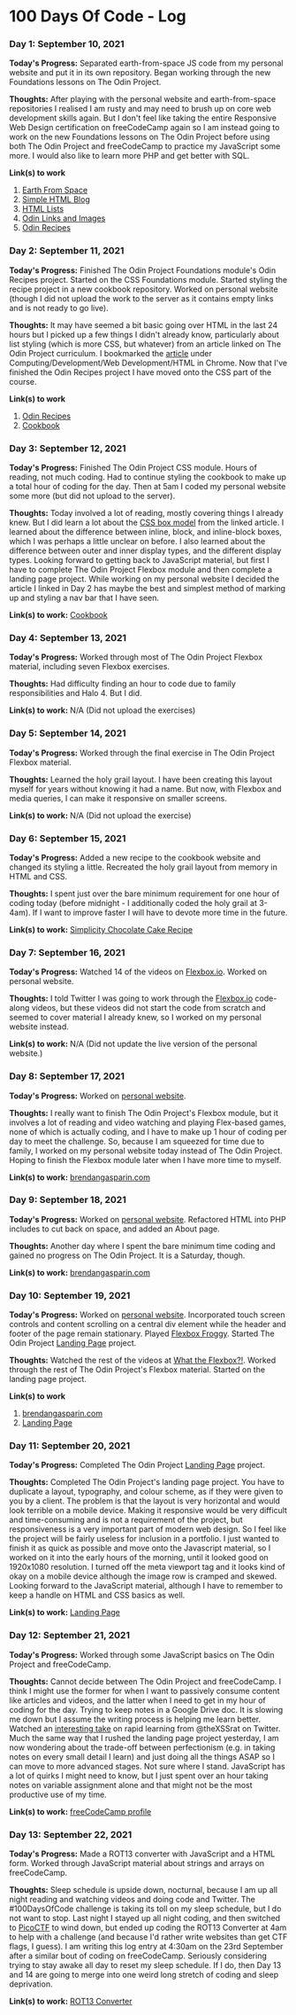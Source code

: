 # 100 Days Of Code - Log


### Day 1: September 10, 2021

**Today's Progress:** Separated earth-from-space JS code from my personal website and put it in its own repository. Began working through the new Foundations lessons on The Odin Project.

**Thoughts:** After playing with the personal website and earth-from-space repositories I realised I am rusty and may need to brush up on core web development skills again. But I don't feel like taking the entire Responsive Web Design certification on freeCodeCamp again so I am instead going to work on the new Foundations lessons on The Odin Project before using both The Odin Project and freeCodeCamp to practice my JavaScript some more. I would also like to learn more PHP and get better with SQL.

**Link(s) to work**
1. [Earth From Space](https://brendangasparin.github.io/earth-from-space)
2. [Simple HTML Blog](https://brendangasparin.github.io/simple-html-blog)
3. [HTML Lists](https://brendangasparin.github.io/html-lists)
4. [Odin Links and Images](https://brendangasparin.github.io/odin-links-and-images)
5. [Odin Recipes](https://brendangasparin.github.io/odin-recipes)


### Day 2: September 11, 2021

**Today's Progress:** Finished The Odin Project Foundations module's Odin Recipes project. Started on the CSS Foundations module. Started styling the recipe project in a new cookbook repository. Worked on personal website (though I did not upload the work to the server as it contains empty links and is not ready to go live).

**Thoughts:** It may have seemed a bit basic going over HTML in the last 24 hours but I picked up a few things I didn't already know, particularly about list styling (which is more CSS, but whatever) from an article linked on The Odin Project curriculum. I bookmarked the [article](https://learn.shayhowe.com/html-css/creating-lists/) under Computing/Development/Web Development/HTML in Chrome. Now that I've finished the Odin Recipes project I have moved onto the CSS part of the course.

**Link(s) to work**
1. [Odin Recipes](https://brendangasparin.github.io/odin-recipes)
2. [Cookbook](https://brendangasparin.github.io/cookbook)

### Day 3: September 12, 2021

**Today's Progress:** Finished The Odin Project CSS module. Hours of reading, not much coding. Had to continue styling the cookbook to make up a total hour of coding for the day. Then at 5am I coded my personal website some more (but did not upload to the server).

**Thoughts:** Today involved a lot of reading, mostly covering things I already knew. But I did learn a lot about the [CSS box model](https://developer.mozilla.org/en-US/docs/Learn/CSS/Building_blocks/The_box_model) from the linked article. I learned about the difference between inline, block, and inline-block boxes, which I was perhaps a little unclear on before. I also learned about the difference between outer and inner display types, and the different display types. Looking forward to getting back to JavaScript material, but first I have to complete The Odin Project Flexbox module and then complete a landing page project. While working on my personal website I decided the article I linked in Day 2 has maybe the best and simplest method of marking up and styling a nav bar that I have seen.

**Link(s) to work:** [Cookbook](https://brendangasparin.github.io/cookbook)

### Day 4: September 13, 2021

**Today's Progress:** Worked through most of The Odin Project Flexbox material, including seven Flexbox exercises.

**Thoughts:** Had difficulty finding an hour to code due to family responsibilities and Halo 4. But I did.

**Link(s) to work:** N/A (Did not upload the exercises)

### Day 5: September 14, 2021

**Today's Progress:** Worked through the final exercise in The Odin Project Flexbox material.

**Thoughts:** Learned the holy grail layout. I have been creating this layout myself for years without knowing it had a name. But now, with Flexbox and media queries, I can make it responsive on smaller screens.

**Link(s) to work:** N/A (Did not upload the exercise)

### Day 6: September 15, 2021

**Today's Progress:** Added a new recipe to the cookbook website and changed its styling a little. Recreated the holy grail layout from memory in HTML and CSS.

**Thoughts:** I spent just over the bare minimum requirement for one hour of coding today (before midnight - I additionally coded the holy grail at 3-4am). If I want to improve faster I will have to devote more time in the future.

**Link(s) to work:** [Simplicity Chocolate Cake Recipe](https://brendangasparin.github.io/cookbook/recipes/simplicity-chocolate-cake.html)

### Day 7: September 16, 2021

**Today's Progress:** Watched 14 of the videos on [Flexbox.io](https://flexbox.io). Worked on personal website.

**Thoughts:** I told Twitter I was going to work through the [Flexbox.io](https://flexbox.io) code-along videos, but these videos did not start the code from scratch and seemed to cover material I already knew, so I worked on my personal website instead.

**Link(s) to work:** N/A (Did not update the live version of the personal website.)

### Day 8: September 17, 2021

**Today's Progress:** Worked on [personal website](https://brendangasparin.com).

**Thoughts:** I really want to finish The Odin Project's Flexbox module, but it involves a lot of reading and video watching and playing Flex-based games, none of which is actually coding, and I have to make up 1 hour of coding per day to meet the challenge. So, because I am squeezed for time due to family, I worked on my personal website today instead of The Odin Project. Hoping to finish the Flexbox module later when I have more time to myself.

**Link(s) to work:** [brendangasparin.com](https://brendangasparin.com)

### Day 9: September 18, 2021

**Today's Progress:** Worked on [personal website](https://brendangasparin.com). Refactored HTML into PHP includes to cut back on space, and added an About page.

**Thoughts:** Another day where I spent the bare minimum time coding and gained no progress on The Odin Project. It is a Saturday, though.

**Link(s) to work:** [brendangasparin.com](https://brendangasparin.com)

### Day 10: September 19, 2021

**Today's Progress:** Worked on [personal website](https://brendangasparin.com). Incorporated touch screen controls and content scrolling on a central div element while the header and footer of the page remain stationary. Played [Flexbox Froggy](https://flexboxfroggy.com/). Started The Odin Project [Landing Page](https://brendangasparin.github.io/odin-landing-page/) project.

**Thoughts:** Watched the rest of the videos at [What the Flexbox?!](https://flexbox.io). Worked through the rest of The Odin Project's Flexbox material. Started on the landing page project.

**Link(s) to work**
1. [brendangasparin.com](https://brendangasparin.com)
2. [Landing Page](https://brendangasparin.github.io/odin-landing-page/)

### Day 11: September 20, 2021

**Today's Progress:** Completed The Odin Project [Landing Page](https://brendangasparin.github.io/odin-landing-page/) project.

**Thoughts:** Completed The Odin Project's landing page project. You have to duplicate a layout, typography, and colour scheme, as if they were given to you by a client. The problem is that the layout is very horizontal and would look terrible on a mobile device. Making it responsive would be very difficult and time-consuming and is not a requirement of the project, but responsiveness is a very important part of modern web design. So I feel like the project will be fairly useless for inclusion in a portfolio. I just wanted to finish it as quick as possible and move onto the Javascript material, so I worked on it into the early hours of the morning, until it looked good on 1920x1080 resolution. I turned off the meta viewport tag and it looks kind of okay on a mobile device although the image row is cramped and skewed. Looking forward to the JavaScript material, although I have to remember to keep a handle on HTML and CSS basics as well.

**Link(s) to work:** [Landing Page](https://brendangasparin.github.io/odin-landing-page/)

### Day 12: September 21, 2021

**Today's Progress:** Worked through some JavaScript basics on The Odin Project and freeCodeCamp.

**Thoughts:** Cannot decide between The Odin Project and freeCodeCamp. I think I might use the former for when I want to passively consume content like articles and videos, and the latter when I need to get in my hour of coding for the day. Trying to keep notes in a Google Drive doc. It is slowing me down but I assume the writing process is helping me learn better. Watched an [interesting take](https://www.youtube.com/watch?v=dhhdfoPiY0U) on rapid learning from @theXSSrat on Twitter. Much the same way that I rushed the landing page project yesterday, I am now wondering about the trade-off between perfectionism (e.g. in taking notes on every small detail I learn) and just doing all the things ASAP so I can move to more advanced stages. Not sure where I stand. JavaScript has a lot of quirks I might need to know, but I just spent over an hour taking notes on variable assignment alone and that might not be the most productive use of my time.

**Link(s) to work:** [freeCodeCamp profile](https://www.freecodecamp.org/brendangasparin)

### Day 13: September 22, 2021

**Today's Progress:** Made a ROT13 converter with JavaScript and a HTML form. Worked through JavaScript material about strings and arrays on freeCodeCamp.

**Thoughts:** Sleep schedule is upside down, nocturnal, because I am up all night reading and watching videos and doing code and Twitter. The #100DaysOfCode challenge is taking its toll on my sleep schedule, but I do not want to stop. Last night I stayed up all night coding, and then switched to [PicoCTF](https://picoctf.org) to wind down, but ended up coding the ROT13 Converter at 4am to help with a challenge (and because I'd rather write websites than get CTF flags, I guess). I am writing this log entry at 4:30am on the 23rd September after a similar bout of coding on freeCodeCamp. Seriously considering trying to stay awake all day to reset my sleep schedule. If I do, then Day 13 and 14 are going to merge into one weird long stretch of coding and sleep deprivation.

**Link(s) to work:** [ROT13 Converter](https://brendangasparin.github.io/rot13-js/)
